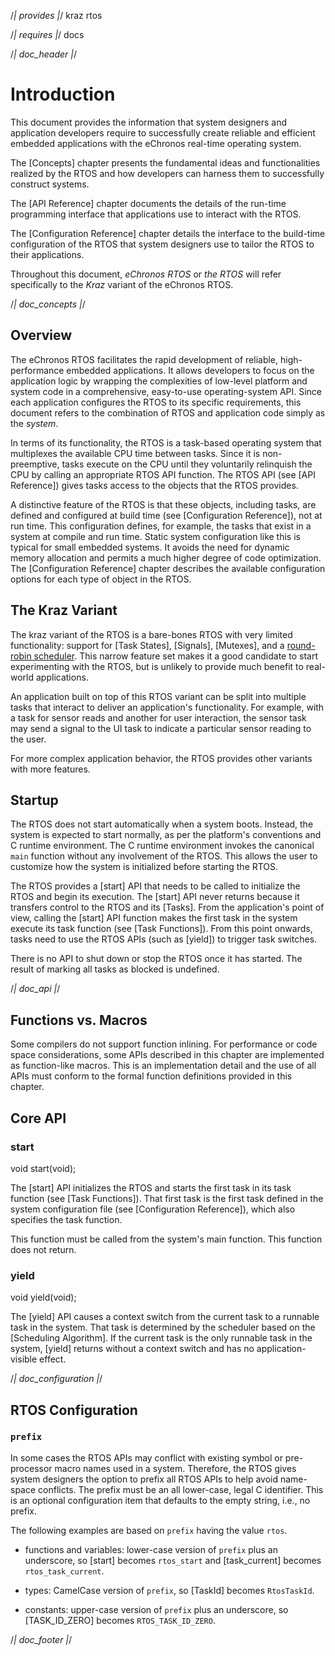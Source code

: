 /*| provides |*/
kraz
rtos

/*| requires |*/
docs

/*| doc_header |*/
<!-- %title eChronos RTOS Manual: Kraz Variant -->
<!-- %version 0.2 -->
<!-- %docid sCkAA6 -->


# Introduction

This document provides the information that system designers and application developers require to successfully create reliable and efficient embedded applications with the eChronos real-time operating system.

The [Concepts] chapter presents the fundamental ideas and functionalities realized by the RTOS and how developers can harness them to successfully construct systems.

The [API Reference] chapter documents the details of the run-time programming interface that applications use to interact with the RTOS.

The [Configuration Reference] chapter details the interface to the build-time configuration of the RTOS that system designers use to tailor the RTOS to their applications.

Throughout this document, *eChronos RTOS* or *the RTOS* will refer specifically to the *Kraz* variant of the eChronos RTOS.

/*| doc_concepts |*/
## Overview

The eChronos RTOS facilitates the rapid development of reliable, high-performance embedded applications.
It allows developers to focus on the application logic by wrapping the complexities of low-level platform and system code in a comprehensive, easy-to-use operating-system API.
Since each application configures the RTOS to its specific requirements, this document refers to the combination of RTOS and application code simply as the *system*.

In terms of its functionality, the RTOS is a task-based operating system that multiplexes the available CPU time between tasks.
Since it is non-preemptive, tasks execute on the CPU until they voluntarily relinquish the CPU by calling an appropriate RTOS API function.
The RTOS API (see [API Reference]) gives tasks access to the objects that the RTOS provides.

A distinctive feature of the RTOS is that these objects, including tasks, are defined and configured at build time (see [Configuration Reference]), not at run time.
This configuration defines, for example, the tasks that exist in a system at compile and run time.
Static system configuration like this is typical for small embedded systems.
It avoids the need for dynamic memory allocation and permits a much higher degree of code optimization.
The [Configuration Reference] chapter describes the available configuration options for each type of object in the RTOS.


## The Kraz Variant

The kraz variant of the RTOS is a bare-bones RTOS with very limited functionality: support for [Task States], [Signals], [Mutexes], and a [round-robin scheduler](#scheduling-algorithm).
This narrow feature set makes it a good candidate to start experimenting with the RTOS, but is unlikely to provide much benefit to real-world applications.

An application built on top of this RTOS variant can be split into multiple tasks that interact to deliver an application's functionality.
For example, with a task for sensor reads and another for user interaction, the sensor task may send a signal to the UI task to indicate a particular sensor reading to the user.

For more complex application behavior, the RTOS provides other variants with more features.


## Startup

The RTOS does not start automatically when a system boots.
Instead, the system is expected to start normally, as per the platform's conventions and C runtime environment.
The C runtime environment invokes the canonical `main` function without any involvement of the RTOS.
This allows the user to customize how the system is initialized before starting the RTOS.

The RTOS provides a [<span class="api">start</span>] API that needs to be called to initialize the RTOS and begin its execution.
The [<span class="api">start</span>] API never returns because it transfers control to the RTOS and its [Tasks].
From the application's point of view, calling the [<span class="api">start</span>] API function makes the first task in the system execute its task function (see [Task Functions]).
From this point onwards, tasks need to use the RTOS APIs (such as [<span class="api">yield</span>]) to trigger task switches.

There is no API to shut down or stop the RTOS once it has started.
The result of marking all tasks as blocked is undefined.

/*| doc_api |*/
## Functions vs. Macros

Some compilers do not support function inlining.
For performance or code space considerations, some APIs described in this chapter are implemented as function-like macros.
This is an implementation detail and the use of all APIs must conform to the formal function definitions provided in this chapter.


## Core API

### <span class="api">start</span>

<div class="codebox">void start(void);</div>

The [<span class="api">start</span>] API initializes the RTOS and starts the first task in its task function (see [Task Functions]).
That first task is the first task defined in the system configuration file (see [Configuration Reference]), which also specifies the task function.

This function must be called from the system's main function.
This function does not return.

### <span class="api">yield</span>

<div class="codebox">void yield(void);</div>

The [<span class="api">yield</span>] API causes a context switch from the current task to a runnable task in the system.
That task is determined by the scheduler based on the [Scheduling Algorithm].
If the current task is the only runnable task in the system, [<span class="api">yield</span>] returns without a context switch and has no application-visible effect.


/*| doc_configuration |*/
## RTOS Configuration

### `prefix`

In some cases the RTOS APIs may conflict with existing symbol or pre-processor macro names used in a system.
Therefore, the RTOS gives system designers the option to prefix all RTOS APIs to help avoid name-space conflicts.
The prefix must be an all lower-case, legal C identifier.
This is an optional configuration item that defaults to the empty string, i.e., no prefix.

The following examples are based on `prefix` having the value `rtos`.

* functions and variables: lower-case version of `prefix` plus an underscore, so [<span class="api">start</span>] becomes `rtos_start` and [<span class="api">task_current</span>] becomes `rtos_task_current`.

* types: CamelCase version of `prefix`, so [<span class="api">TaskId</span>] becomes `RtosTaskId`.

* constants: upper-case version of `prefix` plus an underscore, so [<span class="api">TASK_ID_ZERO</span>] becomes `RTOS_TASK_ID_ZERO`.

/*| doc_footer |*/
